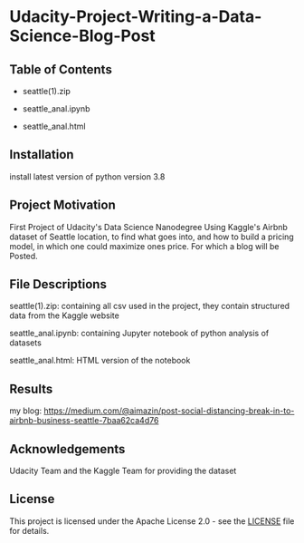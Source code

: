 # Udacity-Project-Writing-a-Data-Science-Blog-Post

## Table of Contents

- seattle(1).zip

- seattle_anal.ipynb

- seattle_anal.html


## Installation

install latest version of python version 3.8


## Project Motivation

First Project of Udacity's Data Science Nanodegree
Using Kaggle's Airbnb dataset of Seattle location, to find what goes into, and how to build a pricing model, in which one could maximize ones price. For which a blog will be Posted.


## File Descriptions

seattle(1).zip: containing all csv used in the project, they contain structured data from the Kaggle website  

seattle_anal.ipynb: containing Jupyter notebook of python analysis of datasets

seattle_anal.html: HTML version of the notebook


## Results

my blog: https://medium.com/@aimazin/post-social-distancing-break-in-to-airbnb-business-seattle-7baa62ca4d76


## Acknowledgements

Udacity Team and the Kaggle Team for providing the dataset

## License

This project is licensed under the Apache License 2.0 - see the [LICENSE](LICENSE) file for details.

